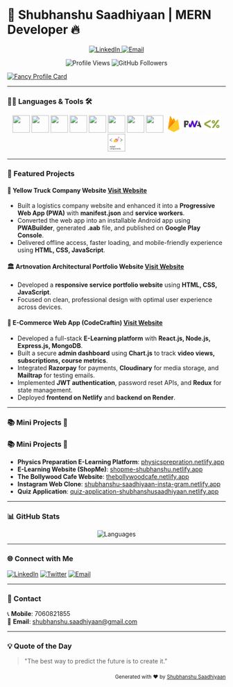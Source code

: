 # 🌟 Shubhanshu Saadhiyaan | MERN Developer 🔥

<p align="center">
  <a href="https://www.linkedin.com/in/shubhanshu-saadhiyaaan-26b728269">
    <img src="https://img.shields.io/badge/LinkedIn-Connect-blue.svg?style=flat-square&logo=linkedin" alt="LinkedIn">
  </a>
  <a href="mailto:shubhanshu.saadhiyaan@gmail.com">
    <img src="https://img.shields.io/badge/Email-Contact-red.svg?style=flat-square&logo=gmail" alt="Email">
  </a>
</p>

<p align="center">
  <img src="https://komarev.com/ghpvc/?username=CodeshShubh&style=flat-square&color=blue" alt="Profile Views">
  <img src="https://img.shields.io/github/followers/CodeshShubh?style=flat-square&logo=github" alt="GitHub Followers">
</p>

[![Fancy Profile Card](https://fancy-readme-stats.vercel.app/api?username=CODESHSHUBH&theme=beach&show_icons=true&include_all_commits=true&title=Shubhanshu%Saadhiyaan&description=Your%20GitHub%20Stats)](https://github.com/max1mde/fancy-readme-stats)

---

### 👨‍💻 Languages & Tools 🛠️
<p align="center">
  <img src="https://cdn.jsdelivr.net/gh/devicons/devicon/icons/javascript/javascript-original.svg" width="40" height="40"/>
  <img src="https://cdn.jsdelivr.net/gh/devicons/devicon/icons/typescript/typescript-original.svg" width="40" height="40"/>
  <img src="https://cdn.jsdelivr.net/gh/devicons/devicon/icons/react/react-original.svg" width="40" height="40"/>
  <img src="https://cdn.jsdelivr.net/gh/devicons/devicon/icons/redux/redux-original.svg" width="40" height="40"/>
  <img src="https://cdn.jsdelivr.net/gh/devicons/devicon/icons/nodejs/nodejs-original.svg" width="40" height="40"/>
  <img src="https://cdn.jsdelivr.net/gh/devicons/devicon/icons/express/express-original.svg" width="40" height="40"/>
  <img src="https://cdn.jsdelivr.net/gh/devicons/devicon/icons/mongodb/mongodb-original.svg" width="40" height="40"/>
  <img src="https://cdn.jsdelivr.net/gh/devicons/devicon/icons/postman/postman-original.svg" width="40" height="40"/>
  <img src="https://raw.githubusercontent.com/CodeshShubh/icons/main/firebase.png" width="40" height="40"/>
  <img src="https://raw.githubusercontent.com/CodeshShubh/icons/main/pwa.png" width="40" height="40"/>
  <img src="https://raw.githubusercontent.com/CodeshShubh/icons/main/ejs.svg" width="40" height="40"/>
  <img src="https://raw.githubusercontent.com/CodeshShubh/icons/main/styled-components.png" width="40" height="40"/>
</p>

---

### 🚀 Featured Projects

#### 🚚 **Yellow Truck Company Website** [Visit Website](https://yellowtruck.in/)
- Built a logistics company website and enhanced it into a **Progressive Web App (PWA)** with **manifest.json** and **service workers**.
- Converted the web app into an installable Android app using **PWABuilder**, generated **.aab** file, and published on **Google Play Console**.
- Delivered offline access, faster loading, and mobile-friendly experience using **HTML, CSS, JavaScript**.

#### 🏛️ **Artnovation Architectural Portfolio Website** [Visit Website](https://artnovation.in/)
- Developed a **responsive service portfolio website** using **HTML, CSS, JavaScript**.
- Focused on clean, professional design with optimal user experience across devices.

#### 🛒 **E-Commerce Web App (CodeCraftin)** [Visit Website](https://codecraftin.netlify.app/)
- Developed a full-stack **E-Learning platform** with **React.js, Node.js, Express.js, MongoDB**.
- Built a secure **admin dashboard** using **Chart.js** to track **video views, subscriptions, course metrics**.
- Integrated **Razorpay** for payments, **Cloudinary** for media storage, and **Mailtrap** for testing emails.
- Implemented **JWT authentication**, password reset APIs, and **Redux** for state management.
- Deployed **frontend on Netlify** and **backend on Render**.

---

### 📚 Mini Projects 🎉
### 📚 Mini Projects 🎉
- **Physics Preparation E-Learning Platform**: [physicsprepration.netlify.app](https://physicsprepration.netlify.app)
- **E-Learning Website (ShopMe)**: [shopme-shubhanshu.netlify.app](https://shopme-shubhanshu.netlify.app)
- **The Bollywood Cafe Website**: [thebollywoodcafe.netlify.app](https://thebollywoodcafe.netlify.app)
- **Instagram Web Clone**: [shubhanshu-saadhiyaan-insta-gram.netlify.app](https://shubhanshu-saadhiyaan-insta-gram.netlify.app)
- **Quiz Application**: [quiz-application-shubhanshusaadhiyaan.netlify.app](https://quiz-application-shubhanshusaadhiyaan.netlify.app)


---

### 📊 GitHub Stats
<p align="center">
  <img src="https://github-readme-stats.vercel.app/api/top-langs/?username=CodeshShubh&layout=compact&theme=react&langs_count=10" alt="Languages">
</p>

---

### 🌐 Connect with Me
[![LinkedIn](https://img.shields.io/badge/LinkedIn-Connect-blue.svg?style=flat-square&logo=linkedin)](https://www.linkedin.com/in/shubhanshu-saadhiyaaan-26b728269/) 
[![Twitter](https://img.shields.io/badge/Twitter-Follow-blue.svg?style=flat-square&logo=twitter)](https://twitter.com/saadhiyaaan) 
[![Email](https://img.shields.io/badge/Email-Contact-red.svg?style=flat-square&logo=gmail)](mailto:shubhanshu.saadhiyaan@gmail.com)

---

### 💬 Contact
📞 **Mobile**: 7060821855  
📧 **Email**: shubhanshu.saadhiyaan@gmail.com

---

### 💡 Quote of the Day
> "The best way to predict the future is to create it."

<p align="right"><sub>Generated with ❤️ by <a href="https://github.com/CodeshShubh">Shubhanshu Saadhiyaan</a></sub></p>
